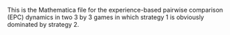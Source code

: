This is the Mathematica file for the experience-based pairwise comparison (EPC) dynamics in two 3 by 3 games in which strategy 1 is obviously dominated by strategy 2. 
